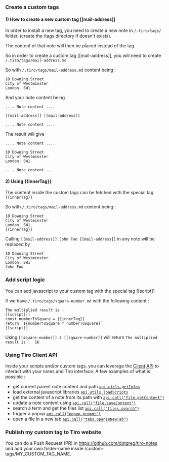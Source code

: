 ### Create a custom tags

  
  #### 1) How to create a new custom tag [[mail-address]]
  In order to install a new tag, you need to create a new note in ```/.tiro/tags/``` folder. (create the /tags directory if doesn't exists).
  
  The content of that note will then be placed instead of the tag.
  
  So in order to create a custom tag [[mail-address]], you will need to create ```/.tiro/tags/mail-address.md```
  
  So with ```/.tiro/tags/mail-address.md``` content being :
  ```
  10 Downing Street
  City of Westminster
  London, SW1
  ```
  
  And your note content being
    
  ```
  .... Note content ....
  
  [[mail-address]] [[mail-address]]
  
  .... Note content ....
  
  ```
  
  The result will give
  
   ```
  .... Note content ....
  
  10 Downing Street
  City of Westminster
  London, SW1
  
  .... Note content ....
  
  ```
  
  
  #### 2) Using {{InnerTag}}
  The content inside the custom tags can be fetched with the special tag ```{{innerTag}}```
  
  So with ```/.tiro/tags/mail-address.md``` content being :
  ```
  10 Downing Street
  City of Westminster
  London, SW1
  {{innerTag}}
  ```
  
  Calling ```[[mail-address]] John Foo [[mail-address]]``` in any note will be replaced by
  
  ```
  10 Downing Street
  City of Westminster
  London, SW1
  John Foo
  ```
  
  ###  Add script logic 
  
  You can add javascript to your custom tag with the special tag [[script]]
  
  If we have ```/.tiro/tags/square-number.md``` with the following content : 
  ```
  The multiplied result is : 
  [[script]]]
  const numberToSquare = {{innerTag}}
  return `${numberToSquare * numberToSquare}`
  [[script]]
  ```
  
  Using ```[[square-number]] 4 [[square-number]]``` will return ```The multiplied result is :  16```
  
  ### Using Tiro Client API

Inside your scripts and/or custom tags, you can leverage the [Client API](client-api.md) to interact with your notes and Tiro interface. A few examples of what is possible :

- get current parent note content and path [```api.utils.getInfos```](client-api.md?id=utilsgetinfos)
- load external javascript libraries [```api.utils.loadScripts```](client-api.md?id=utilsloadscripts)
- get the content of a note from its path with [```api.call("file.getContent")```](client-api.md?id=filegetcontent)
- update a note content using [```api.call("file.saveContent")```](client-api.md?id=filesavecontent)
- search a term and get the files list [```api.call("files.search")```](client-api.md?id=filessearch)
- trigger a popup [```api.call("popup.prompt")```](client-api.md?id=popupprompt)
- open a file in a new tab [```api.call("tabs.openInNewTab")```](client-api.md?id=tabsopeninnewtab)


### Publish my custom tag to Tiro website
You can do a Push Request (PR) in https://github.com/dotgreg/tiro-notes and add your own folder-name inside /custom-tags/MY_CUSTOM_TAG_NAME. 
